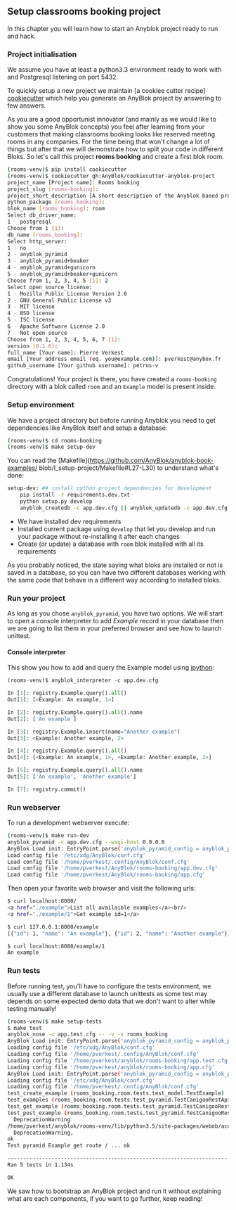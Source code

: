 ## Setup classrooms booking project

In this chapter you will learn how to start an Anyblok project ready to
run and hack.

### Project initialisation

We assume you have at least a python3.3 environment ready to work with
and Postgresql listening on port 5432.

To quickly setup a new project we maintain [a cookiee cutter recipe]
[cookiecutter] which help you generate an AnyBlok project by
answering to few answers.

As you are a good opportunist innovator (and mainly as we would like to show you
some AnyBlok concepts) you feel after learning from your customers that making
classrooms booking looks like reserved meeting rooms in any companies. For
the time being that won't change a lot of things but after that we will
demonstrate how to split your code in different Bloks. So let's call this
project **rooms booking** and create a first blok room.

```bash
(rooms-venv)$ pip install cookiecutter
(rooms-venv)$ cookiecutter gh:AnyBlok/cookiecutter-anyblok-project
project_name [Project name]: Rooms booking
project_slug [rooms-booking]: 
project_short_description [A short description of the Anyblok based project]: Anyblok service to manage (class)rooms reservation       
python_package [rooms_booking]: 
blok_name [rooms_booking]: room
Select db_driver_name:
1 - postgresql
Choose from 1 [1]: 
db_name [rooms_booking]: 
Select http_server:
1 - no
2 - anyblok_pyramid
3 - anyblok_pyramid+beaker
4 - anyblok_pyramid+gunicorn
5 - anyblok_pyramid+beaker+gunicorn
Choose from 1, 2, 3, 4, 5 [1]: 2
Select open_source_license:
1 - Mozilla Public License Version 2.0
2 - GNU General Public License v3
3 - MIT license
4 - BSD license
5 - ISC license
6 - Apache Software License 2.0
7 - Not open source
Choose from 1, 2, 3, 4, 5, 6, 7 [1]: 
version [0.1.0]: 
full_name [Your name]: Pierre Verkest
email [Your address email (eq. you@example.com)]: pverkest@anybox.fr
github_username [Your github username]: petrus-v
```

Congratulations! Your project is there, you have created a ``rooms-booking``
directory with a blok called ``room`` and an ``Example`` model is present inside.


### Setup environment

We have a project directory but before running Anyblok you need
to get dependencies like AnyBlok itself and setup a database:

```bash
(rooms-venv)$ cd rooms-booking
(rooms-venv)$ make setup-dev
```

You can read the [Makefile](https://github.com/AnyBlok/anyblok-book-examples/
blob/I_setup-project/Makefile#L27-L30) to understand what's done:

```bash
setup-dev: ## install python project dependencies for development
    pip install -r requirements.dev.txt
    python setup.py develop
    anyblok_createdb -c app.dev.cfg || anyblok_updatedb -c app.dev.cfg
```

- We have installed dev requirements
- Installed current package using ``develop`` that let you develop and run
  your package without re-installing it after each changes
- Create (or update) a database with ``room`` blok installed with all
  its requirements

As you probably noticed, the state saying what bloks are installed or not
is saved in a database, so you can have two different databases working
with the same code that behave in a different way according to installed bloks.

### Run your project

As long as you chose ``anyblok_pyramid``, you have two options. We will start
to open a console interpreter to add *Example* record in your database then
we are going to list them in your preferred browser and see how to launch
unittest.


#### Console interpreter

This show you how to add and query the Example model using [ipython](
https://ipython.org/index.html):

```python
(rooms-venv)$ anyblok_interpreter -c app.dev.cfg

In [1]: registry.Example.query().all()
Out[1]: [<Example: An example, 1>]

In [2]: registry.Example.query().all().name
Out[2]: ['An example']

In [3]: registry.Example.insert(name="Another example")
Out[3]: <Example: Another example, 2>

In [4]: registry.Example.query().all()
Out[4]: [<Example: An example, 1>, <Example: Another example, 2>]

In [5]: registry.Example.query().all().name
Out[5]: ['An example', 'Another example']

In [7]: registry.commit()
```

### Run webserver

To run a development webserver execute:

```bash
(rooms-venv)$ make run-dev
anyblok_pyramid -c app.dev.cfg --wsgi-host 0.0.0.0
AnyBlok Load init: EntryPoint.parse('anyblok_pyramid_config = anyblok_pyramid:anyblok_init_config')
Load config file '/etc/xdg/AnyBlok/conf.cfg'
Load config file '/home/pverkest/.config/AnyBlok/conf.cfg'
Load config file '/home/pverkest/AnyBlok/rooms-booking/app.dev.cfg'
Load config file '/home/pverkest/AnyBlok/rooms-booking/app.cfg'
```

Then open your favorite web browser and visit the following urls:

```bash
$ curl localhost:8080/
<a href="./example">List all availaible examples</a><br/>
<a href="./example/1">Get example id=1</a>

$ curl 127.0.0.1:8080/example
[{"id": 1, "name": "An example"}, {"id": 2, "name": "Another example"}]

$ curl localhost:8080/example/1
An example
```

### Run tests

Before running test, you'll have to configure the tests environment, we usually
use a different database to launch unittests as some test may depends on
some expected demo data that we don't want to alter while testing manually!

```bash
(rooms-venv)$ make setup-tests
$ make test
anyblok_nose -c app.test.cfg -- -v -s rooms_booking
AnyBlok Load init: EntryPoint.parse('anyblok_pyramid_config = anyblok_pyramid:anyblok_init_config')
Loading config file '/etc/xdg/AnyBlok/conf.cfg'
Loading config file '/home/pverkest/.config/AnyBlok/conf.cfg'
Loading config file '/home/pverkest/anyblok/rooms-booking/app.test.cfg'
Loading config file '/home/pverkest/anyblok/rooms-booking/app.cfg'
AnyBlok Load init: EntryPoint.parse('anyblok_pyramid_config = anyblok_pyramid:anyblok_init_config')
Loading config file '/etc/xdg/AnyBlok/conf.cfg'
Loading config file '/home/pverkest/.config/AnyBlok/conf.cfg'
test_create_example (rooms_booking.room.tests.test_model.TestExample) ... ok
test_examples (rooms_booking.room.tests.test_pyramid.TestCanigooRestApi) ... ok
test_get_example (rooms_booking.room.tests.test_pyramid.TestCanigooRestApi) ... ok
test_post_example (rooms_booking.room.tests.test_pyramid.TestCanigooRestApi) ... /home/pverkest/anyblok/rooms-venv/lib/python3.5/site-packages/webob/acceptparse.py:1088: DeprecationWarning: The MIMEAccept class has been replaced by webob.acceptparse.create_accept_header. This compatibility shim will be deprecated in a future version of WebOb.
  DeprecationWarning
/home/pverkest/anyblok/rooms-venv/lib/python3.5/site-packages/webob/acceptparse.py:972: DeprecationWarning: The behavior of AcceptValidHeader.best_match is currently being maintained for backward compatibility, but it will be deprecated in the future, as it does not conform to the RFC.
  DeprecationWarning,
ok
Test pyramid Example get route / ... ok

----------------------------------------------------------------------
Ran 5 tests in 1.134s

OK

```

We saw how to bootstrap an AnyBlok project and run it without explaining
what are each components, if you want to go further, keep reading!


[cookiecutter]: https://github.com/AnyBlok/cookiecutter-anyblok-project
